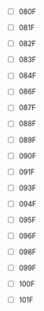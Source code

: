 - [ ] 080F

- [ ] 081F

- [ ] 082F

- [ ] 083F

- [ ] 084F

- [ ] 086F

- [ ] 087F

- [ ] 088F

- [ ] 089F

- [ ] 090F

- [ ] 091F

- [ ] 093F

- [ ] 094F

- [ ] 095F

- [ ] 096F

- [ ] 098F

- [ ] 099F

- [ ] 100F

- [ ] 101F
